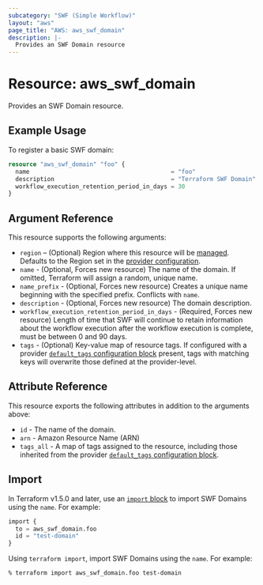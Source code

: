 ```yaml
---
subcategory: "SWF (Simple Workflow)"
layout: "aws"
page_title: "AWS: aws_swf_domain"
description: |-
  Provides an SWF Domain resource
---
```


# Resource: aws_swf_domain

Provides an SWF Domain resource.

## Example Usage

To register a basic SWF domain:

```terraform
resource "aws_swf_domain" "foo" {
  name                                        = "foo"
  description                                 = "Terraform SWF Domain"
  workflow_execution_retention_period_in_days = 30
}
```

## Argument Reference

This resource supports the following arguments:

* `region` – (Optional) Region where this resource will be [managed](https://docs.aws.amazon.com/general/latest/gr/rande.html#regional-endpoints). Defaults to the Region set in the [provider configuration](https://registry.terraform.io/providers/hashicorp/aws/latest/docs#aws-configuration-reference).
* `name` - (Optional, Forces new resource) The name of the domain. If omitted, Terraform will assign a random, unique name.
* `name_prefix` - (Optional, Forces new resource) Creates a unique name beginning with the specified prefix. Conflicts with `name`.
* `description` - (Optional, Forces new resource) The domain description.
* `workflow_execution_retention_period_in_days` - (Required, Forces new resource) Length of time that SWF will continue to retain information about the workflow execution after the workflow execution is complete, must be between 0 and 90 days.
* `tags` - (Optional) Key-value map of resource tags. If configured with a provider [`default_tags` configuration block](https://registry.terraform.io/providers/hashicorp/aws/latest/docs#default_tags-configuration-block) present, tags with matching keys will overwrite those defined at the provider-level.

## Attribute Reference

This resource exports the following attributes in addition to the arguments above:

* `id` - The name of the domain.
* `arn` - Amazon Resource Name (ARN)
* `tags_all` - A map of tags assigned to the resource, including those inherited from the provider [`default_tags` configuration block](https://registry.terraform.io/providers/hashicorp/aws/latest/docs#default_tags-configuration-block).

## Import

In Terraform v1.5.0 and later, use an [`import` block](https://developer.hashicorp.com/terraform/language/import) to import SWF Domains using the `name`. For example:

```terraform
import {
  to = aws_swf_domain.foo
  id = "test-domain"
}
```

Using `terraform import`, import SWF Domains using the `name`. For example:

```console
% terraform import aws_swf_domain.foo test-domain
```
